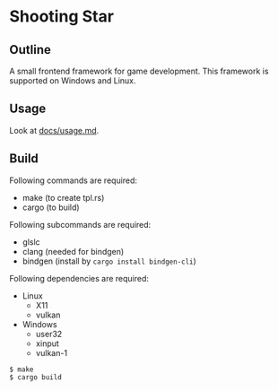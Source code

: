 # Shooting Star

## Outline

A small frontend framework for game development. This framework is supported on Windows and Linux.

## Usage

Look at [docs/usage.md](./docs/usage.md).

## Build

Following commands are required:

* make (to create tpl.rs)
* cargo (to build)

Following subcommands are required:

* glslc
* clang (needed for bindgen)
* bindgen (install by `cargo install bindgen-cli`)

Following dependencies are required:

* Linux
  * X11
  * vulkan
* Windows
  * user32
  * xinput
  * vulkan-1

```
$ make
$ cargo build
```
